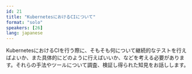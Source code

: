 ```yaml
---
id: 21
title: "KubernetesにおけるCIについて"
format: "solo"
speakers: [26]
lang: japanese
---
```


KubernetesにおけるCIを行う際に、そもそも何について継続的なテストを行えばよいか、また具体的にどのように行えばいいか、などを考える必要があります。それらの手法やツールについて調査、検証し得られた知見をお話しします。
